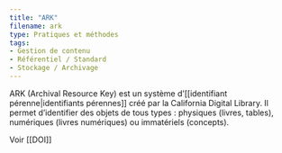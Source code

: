 ```yaml
---
title: "ARK"
filename: ark
type: Pratiques et méthodes
tags:
- Gestion de contenu
- Référentiel / Standard
- Stockage / Archivage
---
```


ARK (Archival Resource Key) est un système d’[[identifiant pérenne|identifiants pérennes]] créé par la California Digital Library. Il permet d’identifier des objets de tous types : physiques (livres, tables), numériques (livres numériques) ou immatériels (concepts). 

Voir [[DOI]]

